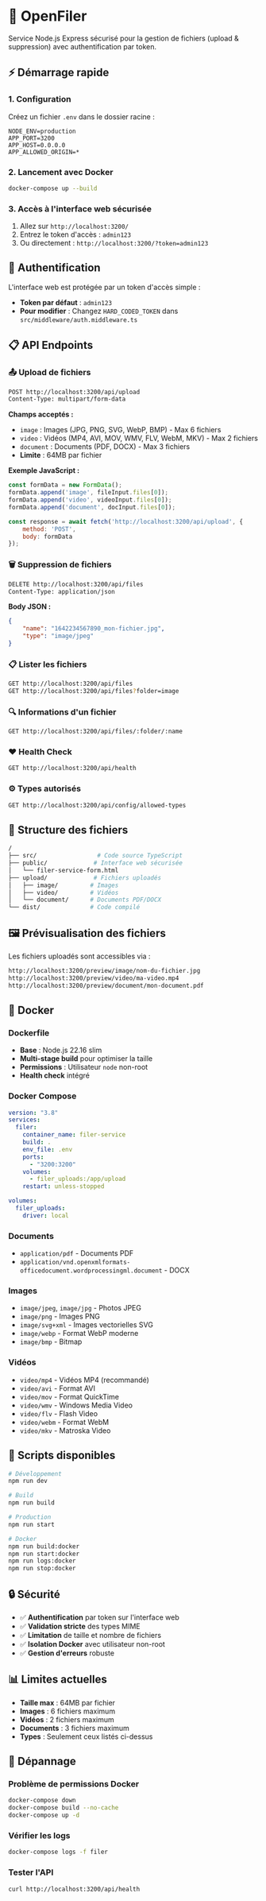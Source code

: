 # 📁 OpenFiler

Service Node.js Express sécurisé pour la gestion de fichiers (upload & suppression) avec authentification par token.

## ⚡ Démarrage rapide

### 1. Configuration

Créez un fichier `.env` dans le dossier racine :

```env
NODE_ENV=production
APP_PORT=3200
APP_HOST=0.0.0.0
APP_ALLOWED_ORIGIN=*
```

### 2. Lancement avec Docker

```bash
docker-compose up --build
```

### 3. Accès à l'interface web sécurisée

1. Allez sur `http://localhost:3200/`
2. Entrez le token d'accès : `admin123`
3. Ou directement : `http://localhost:3200/?token=admin123`

## 🔐 Authentification

L'interface web est protégée par un token d'accès simple :

- **Token par défaut** : `admin123`
- **Pour modifier** : Changez `HARD_CODED_TOKEN` dans `src/middleware/auth.middleware.ts`

## 📋 API Endpoints

### 📤 Upload de fichiers

```bash
POST http://localhost:3200/api/upload
Content-Type: multipart/form-data
```

**Champs acceptés :**

- `image` : Images (JPG, PNG, SVG, WebP, BMP) - Max 6 fichiers
- `video` : Vidéos (MP4, AVI, MOV, WMV, FLV, WebM, MKV) - Max 2 fichiers
- `document` : Documents (PDF, DOCX) - Max 3 fichiers
- **Limite** : 64MB par fichier

**Exemple JavaScript :**

```javascript
const formData = new FormData();
formData.append('image', fileInput.files[0]);
formData.append('video', videoInput.files[0]);
formData.append('document', docInput.files[0]);

const response = await fetch('http://localhost:3200/api/upload', {
    method: 'POST',
    body: formData
});
```

### 🗑️ Suppression de fichiers

```bash
DELETE http://localhost:3200/api/files
Content-Type: application/json
```

**Body JSON :**

```json
{
    "name": "1642234567890_mon-fichier.jpg",
    "type": "image/jpeg"
}
```

### 📋 Lister les fichiers

```bash
GET http://localhost:3200/api/files
GET http://localhost:3200/api/files?folder=image
```

### 🔍 Informations d'un fichier

```bash
GET http://localhost:3200/api/files/:folder/:name
```

### ❤️ Health Check

```bash
GET http://localhost:3200/api/health
```

### ⚙️ Types autorisés

```bash
GET http://localhost:3200/api/config/allowed-types
```

## 📂 Structure des fichiers

```bash
/
├── src/                 # Code source TypeScript
├── public/             # Interface web sécurisée
│   └── filer-service-form.html
├── upload/             # Fichiers uploadés
│   ├── image/         # Images
│   ├── video/         # Vidéos
│   └── document/      # Documents PDF/DOCX
└── dist/              # Code compilé
```

## 🖼️ Prévisualisation des fichiers

Les fichiers uploadés sont accessibles via :

```bash
http://localhost:3200/preview/image/nom-du-fichier.jpg
http://localhost:3200/preview/video/ma-video.mp4
http://localhost:3200/preview/document/mon-document.pdf
```

## 🐳 Docker

### Dockerfile

- **Base** : Node.js 22.16 slim
- **Multi-stage build** pour optimiser la taille
- **Permissions** : Utilisateur `node` non-root
- **Health check** intégré

### Docker Compose

```yaml
version: "3.8"
services:
  filer:
    container_name: filer-service
    build: .
    env_file: .env
    ports:
      - "3200:3200"
    volumes:
      - filer_uploads:/app/upload
    restart: unless-stopped

volumes:
  filer_uploads:
    driver: local
```

### Documents

- `application/pdf` - Documents PDF
- `application/vnd.openxmlformats-officedocument.wordprocessingml.document` - DOCX

### Images

- `image/jpeg`, `image/jpg` - Photos JPEG
- `image/png` - Images PNG
- `image/svg+xml` - Images vectorielles SVG
- `image/webp` - Format WebP moderne
- `image/bmp` - Bitmap

### Vidéos

- `video/mp4` - Vidéos MP4 (recommandé)
- `video/avi` - Format AVI
- `video/mov` - Format QuickTime
- `video/wmv` - Windows Media Video
- `video/flv` - Flash Video
- `video/webm` - Format WebM
- `video/mkv` - Matroska Video

## 🚀 Scripts disponibles

```bash
# Développement
npm run dev

# Build
npm run build

# Production
npm run start

# Docker
npm run build:docker
npm run start:docker
npm run logs:docker
npm run stop:docker
```

## 🔒 Sécurité

- ✅ **Authentification** par token sur l'interface web
- ✅ **Validation stricte** des types MIME
- ✅ **Limitation** de taille et nombre de fichiers
- ✅ **Isolation Docker** avec utilisateur non-root
- ✅ **Gestion d'erreurs** robuste

## 📊 Limites actuelles

- **Taille max** : 64MB par fichier
- **Images** : 6 fichiers maximum
- **Vidéos** : 2 fichiers maximum
- **Documents** : 3 fichiers maximum
- **Types** : Seulement ceux listés ci-dessus

## 🐛 Dépannage

### Problème de permissions Docker

```bash
docker-compose down
docker-compose build --no-cache
docker-compose up -d
```

### Vérifier les logs

```bash
docker-compose logs -f filer
```

### Tester l'API

```bash
curl http://localhost:3200/api/health
```
